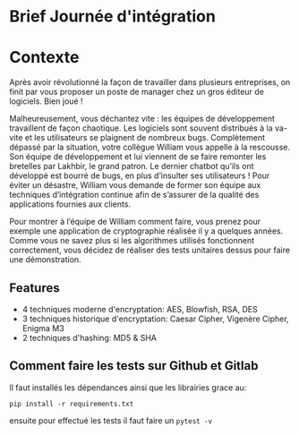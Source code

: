<h1>Brief Journée d'intégration</h1>

# Contexte

<p>Après avoir révolutionné la façon de travailler dans plusieurs entreprises, on finit par vous proposer un poste de manager chez un gros éditeur de logiciels. Bien joué !

Malheureusement, vous déchantez vite : les équipes de développement travaillent de façon chaotique. Les logiciels sont souvent distribués à la va-vite et les utilisateurs se plaignent de nombreux bugs. Complètement dépassé par la situation, votre collègue William vous appelle à la rescousse. Son équipe de développement et lui viennent de se faire remonter les bretelles par Lakhbir, le grand patron. Le dernier chatbot qu’ils ont développé est bourré de bugs, en plus d’insulter ses utilisateurs ! Pour éviter un désastre, William vous demande de former son équipe aux techniques d’intégration continue afin de s’assurer de la qualité des applications fournies aux clients.

Pour montrer à l’équipe de William comment faire, vous prenez pour exemple une application de cryptographie réalisée il y a quelques années. Comme vous ne savez plus si les algorithmes utilisés fonctionnent correctement, vous décidez de réaliser des tests unitaires dessus pour faire une démonstration.</p>

<h2>Features</h2>

 - 4 techniques moderne d'encryptation: AES, Blowfish, RSA, DES
 - 3 techniques historique d'encryptation: Caesar Cipher, Vigenère Cipher, Enigma M3
 - 2 techniques d'hashing: MD5 & SHA


<h2>Comment faire les tests sur Github et Gitlab</h2>

<p> Il faut installés les dépendances ainsi que les librairies grace au: 

`pip install -r requirements.txt`

ensuite pour effectué les tests il faut faire un `pytest -v`

</p>